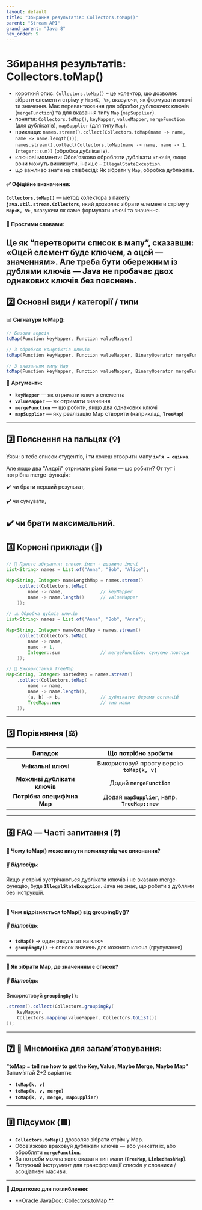 ```yaml
---
layout: default
title: "Збирання результатів: Collectors.toMap()"
parent: "Stream API"
grand_parent: "Java 8"
nav_order: 9
---
```


# Збирання результатів: Collectors.toMap()

* короткий опис: `Collectors.toMap()` – це колектор, що дозволяє зібрати елементи стріму у `Map<K, V>`, вказуючи, як
  формувати ключі та значення. Має перевантаження для обробки дублюючих ключів (`mergeFunction`) та для вказання типу
  `Map` (`mapSupplier`).
* поняття: `Collectors.toMap()`, `keyMapper`, `valueMapper`, `mergeFunction` (для дублікатів), `mapSupplier` (для типу
  `Map`).
* приклади: `names.stream().collect(Collectors.toMap(name -> name, name -> name.length()))`,
  `names.stream().collect(Collectors.toMap(name -> name, name -> 1, Integer::sum))` (обробка дублікатів).
* ключові моменти: Обов'язково обробляти дублікати ключів, якщо вони можуть виникнути, інакше – `IllegalStateException`.
* що важливо знати на співбесіді: Як зібрати у `Map`, обробка дублікатів.

#### **✅ Офіційне визначення:**

**`Collectors.toMap()`** — метод колектора з пакету **`java.util.stream.Collectors`**, який дозволяє зібрати елементи
стріму у **`Map<K, V>`**, вказуючи як саме формувати ключі та значення.

#### **🧠 Простими словами:**

Це як “перетворити список в мапу”, сказавши: «Оцей елемент буде ключем, а оцей — значенням». Але треба бути обережним із дублями ключів — Java не пробачає двох однакових ключів без пояснень.
---

## **2️⃣ Основні види / категорії / типи**

📊 **Сигнатури toMap():**


```java
// Базова версія
toMap(Function keyMapper, Function valueMapper)

// З обробкою конфліктів ключів
toMap(Function keyMapper, Function valueMapper, BinaryOperator mergeFunction)

// З вказанням типу Map
toMap(Function keyMapper, Function valueMapper, BinaryOperator mergeFunction, Supplier mapSupplier)
```
📌 **Аргументи:**

* **`keyMapper`** — як отримати ключ з елемента
* **`valueMapper`** — як отримати значення
* **`mergeFunction`** — що робити, якщо два однакових ключі
* **`mapSupplier`** — яку реалізацію Map створити (наприклад, **`TreeMap`**)

---

## **3️⃣ Пояснення на пальцях (💡)**

Уяви: в тебе список студентів, і ти хочеш створити мапу **`ім’я → оцінка`**.

Але якщо два "Андрії" отримали різні бали — що робити? От тут і потрібна merge-функція:

✔️ чи брати перший результат,

✔️ чи сумувати,

✔️ чи брати максимальний.
---

## **4️⃣ Корисні приклади (🧪)**


```java
// 📌 Просте збирання: список імен → довжина імені
List<String> names = List.of("Anna", "Bob", "Alice");

Map<String, Integer> nameLengthMap = names.stream()
    .collect(Collectors.toMap(
        name -> name,              // keyMapper
        name -> name.length()      // valueMapper
    ));
```

```java
// ⚠️ Обробка дублів ключів
List<String> names = List.of("Anna", "Bob", "Anna");

Map<String, Integer> nameCountMap = names.stream()
    .collect(Collectors.toMap(
        name -> name,
        name -> 1,
        Integer::sum               // mergeFunction: сумуємо повтори
    ));
```

```java
// 🌲 Використання TreeMap
Map<String, Integer> sortedMap = names.stream()
    .collect(Collectors.toMap(
        name -> name,
        name -> name.length(),
        (a, b) -> b,               // дублікати: беремо останній
        TreeMap::new               // тип мапи
    ));
```
---

## **5️⃣ Порівняння (⚖️)**

|           Випадок            |                Що потрібно зробити                |
|:----------------------------:|:-------------------------------------------------:|
|     **Унікальні ключі**      |   Використовуй просту версію **`toMap(k, v)`**    |
| **Можливі дублікати ключів** |             Додай **`mergeFunction`**             |
| **Потрібна специфічна Map**  | Додай **`mapSupplier`**, напр. **`TreeMap::new`** |

---

## **6️⃣ FAQ — Часті запитання (❓)**

#### **🔹 Чому toMap() може кинути помилку під час виконання?**

##### **💬 Відповідь:**

Якщо у стрімі зустрічаються дублікати ключів і не вказано merge-функцію, буде **`IllegalStateException`**. Java не знає,
що робити з дублями без інструкцій.

---

#### **🔹 Чим відрізняється toMap() від groupingBy()?**

##### **💬 Відповідь:**

* **`toMap()`** → один результат на ключ
* **`groupingBy()`** → список значень для кожного ключа (групування)

---

#### **🔹 Як зібрати Map, де значенням є список?**

##### **💬 Відповідь:**

Використовуй **`groupingBy()`**:


```java
.stream().collect(Collectors.groupingBy(
    keyMapper,
    Collectors.mapping(valueMapper, Collectors.toList())
));
```
---

## **7️⃣ 🧠 Мнемоніка для запам’ятовування:**

**"toMap \= tell me how to get the Key, Value, Maybe Merge, Maybe Map"**  
Запам’ятай 2+2 варіанти:

* **`toMap(k, v)`**
* **`toMap(k, v, merge)`**
* **`toMap(k, v, merge, mapSupplier)`**

---

## **8️⃣ Підсумок (🟩)**

* **`Collectors.toMap()`** дозволяє зібрати стрім у Map.
* Обов’язково враховуй дублікати ключів — або уникати їх, або обробляти **`mergeFunction`**.
* За потреби можна явно вказати тип мапи (**`TreeMap`**, **`LinkedHashMap`**).
* Потужний інструмент для трансформації списків у словники / асоціативні масиви.

---

**🔗 Додатково для поглиблення:**

* [**Oracle JavaDoc: Collectors.toMap
  **](https://docs.oracle.com/javase/8/docs/api/java/util/stream/Collectors.html#toMap-java.util.function.Function-java.util.function.Function-)